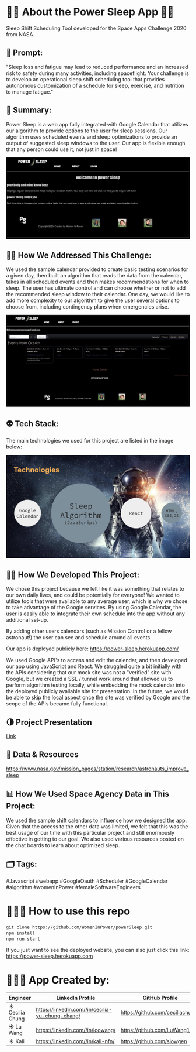 # 🚀💤 About the Power Sleep App 🚀💤

Sleep Shift Scheduling Tool developed for the Space Apps Challenge 2020 from NASA.

## 🌌 Prompt:

"Sleep loss and fatigue may lead to reduced performance and an increased risk to safety during many activities, including spaceflight. Your challenge is to develop an operational sleep shift scheduling tool that provides autonomous customization of a schedule for sleep, exercise, and nutrition to manage fatigue."

## 🌠 Summary:

Power Sleep is a web app fully integrated with Google Calendar that utilizes our algorithm to provide options to the user for sleep sessions. Our algorithm uses scheduled events and sleep optimizations to provide an output of suggested sleep windows to the user. Our app is flexible enough that any person could use it, not just in space!

![Screenshot_Splash](public/images/SS_PowerSleep_Splash.png)

## 👩‍🚀 How We Addressed This Challenge:

We used the sample calendar provided to create basic testing scenarios for a given day, then built an algorithm that reads the data from the calendar, takes in all scheduled events and then makes recommendations for when to sleep. The user has ultimate control and can choose whether or not to add the recommended sleep window to their calendar. One day, we would like to add more complexity to our algorithm to give the user several options to choose from, including contingency plans when emergencies arise.

![Screenshot_Calendar](public/images/SS_PowerSleep_Calendar.png)

## 👽 Tech Stack:

The main technologies we used for this project are listed in the image below:

![Screenshot_TechStack](public/images/SS_techStack.png)

## 👨‍🚀 How We Developed This Project:

We chose this project because we felt like it was something that relates to our own daily lives, and could be potentially for everyone! We wanted to utilize tools that were available to any average user, which is why we chose to take advantage of the Google services. By using Google Calendar, the user is easily able to integrate their own schedule into the app without any additional set-up.

By adding other users calendars (such as Mission Control or a fellow astronaut!) the user can see and schedule around all events.

Our app is deployed publicly here: https://power-sleep.herokuapp.com/

We used Google API's to access and edit the calendar, and then developed our app using JavaScript and React. We struggled quite a bit initially with the APIs considering that our mock site was not a "verified" site with Google, but we created a SSL / tunnel work around that allowed us to perform algorithm testing locally, while embedding the mock calendar into the deployed publicly available site for presentation. In the future, we would be able to skip the local aspect once the site was verified by Google and the scope of the APIs became fully functional.

## 🌗 Project Presentation

[Link](https://docs.google.com/presentation/d/1uroPhgEiH8KI_o9I2uTmljCkKpCAzzQt8RNCXPJoNEo/edit?usp=sharing)

## 📡 Data & Resources

https://www.nasa.gov/mission_pages/station/research/astronauts_improve_sleep

## 📊 How We Used Space Agency Data in This Project:

We used the sample shift calendars to influence how we designed the app. Given that the access to the other data was limited, we felt that this was the best usage of our time with this particular project and still enormously effective in getting to our goal. We also used various resources posted on the chat boards to learn about optimized sleep.

## 🗂️ Tags:

#Javascript #webapp #GoogleOauth #Scheduler #GoogleCalendar #algorithm #womenInPower #femaleSoftwareEngineers

# 🧑🏻‍🏫 How to use this repo

```shell
git clone https://github.com/WomenInPower/powerSleep.git
npm install
npm run start
```

If you just want to see the deployed website, you can also just click this link: https://power-sleep.herokuapp.com

# 👩🏻‍💻 App Created by:

| Engineer         | LinkedIn Profile                                 | GitHub Profile                  |
| ---------------- | ------------------------------------------------ | ------------------------------- |
| ☀️ Cecilia Chung | https://linkedin.com//in/cecilia-yu-chung-chang/ | https://github.com/ceciliachung |
| ☀️ Lu Wang       | https://linkedin.com//in/loowang/                | https://github.com/LuWang1983   |
| ☀️ Kali          | https://linkedin.com//in/kali-nfn/               | https://github.com/slowgen      |
